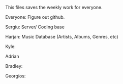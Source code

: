 This files saves the weekly work for everyone.

Everyone: Figure out github.

Sergiu: Server/ Coding base

Harjan: Music Database (Artists, Albums, Genres, etc)

Kyle:

Adrian

Bradley: 

Georgios: 
